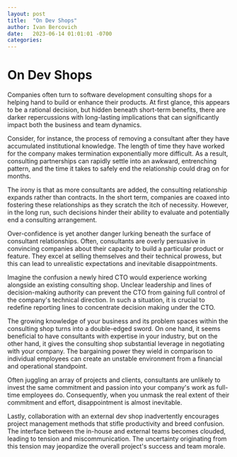 ```yaml
---
layout: post
title:  "On Dev Shops"
author: Ivan Bercovich
date:   2023-06-14 01:01:01 -0700
categories:
---
```


# On Dev Shops #

Companies often turn to software development consulting shops for a helping hand to build or enhance their products. At first glance, this appears to be a rational decision, but hidden beneath short-term benefits, there are darker repercussions with long-lasting implications that can significantly impact both the business and team dynamics.

Consider, for instance, the process of removing a consultant after they have accumulated institutional knowledge. The length of time they have worked for the company makes termination exponentially more difficult. As a result, consulting partnerships can rapidly settle into an awkward, entrenching pattern, and the time it takes to safely end the relationship could drag on for months. 

The irony is that as more consultants are added, the consulting relationship expands rather than contracts. In the short term, companies are coaxed into fostering these relationships as they scratch the itch of necessity. However, in the long run, such decisions hinder their ability to evaluate and potentially end a consulting arrangement.

Over-confidence is yet another danger lurking beneath the surface of consultant relationships. Often, consultants are overly persuasive in convincing companies about their capacity to build a particular product or feature. They excel at selling themselves and their technical prowess, but this can lead to unrealistic expectations and inevitable disappointments.

Imagine the confusion a newly hired CTO would experience working alongside an existing consulting shop. Unclear leadership and lines of decision-making authority can prevent the CTO from gaining full control of the company's technical direction. In such a situation, it is crucial to redefine reporting lines to concentrate decision making under the CTO.

The growing knowledge of your business and its problem spaces within the consulting shop turns into a double-edged sword. On one hand, it seems beneficial to have consultants with expertise in your industry, but on the other hand, it gives the consulting shop substantial leverage in negotiating with your company. The bargaining power they wield in comparison to individual employees can create an unstable environment from a financial and operational standpoint.

Often juggling an array of projects and clients, consultants are unlikely to invest the same commitment and passion into your company's work as full-time employees do. Consequently, when you unmask the real extent of their commitment and effort, disappointment is almost inevitable.

Lastly, collaboration with an external dev shop inadvertently encourages project management methods that stifle productivity and breed confusion. The interface between the in-house and external teams becomes clouded, leading to tension and miscommunication. The uncertainty originating from this tension may jeopardize the overall project's success and team morale.